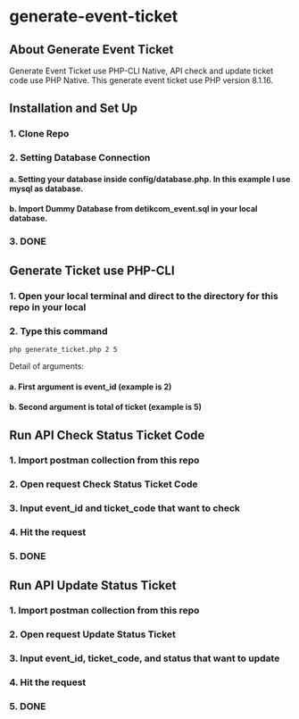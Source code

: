 # generate-event-ticket

## About Generate Event Ticket

Generate Event Ticket use PHP-CLI Native, API check and update ticket code use PHP Native. This generate event ticket use PHP version 8.1.16.

## Installation and Set Up

### 1. Clone Repo

### 2. Setting Database Connection

#### a. Setting your database inside config/database.php. In this example I use mysql as database.

#### b. Import Dummy Database from detikcom_event.sql in your local database.

### 3. DONE

## Generate Ticket use PHP-CLI

### 1. Open your local terminal and direct to the directory for this repo in your local

### 2. Type this command

```
php generate_ticket.php 2 5
```

Detail of arguments:

#### a. First argument is event_id (example is 2)

#### b. Second argument is total of ticket (example is 5)

## Run API Check Status Ticket Code

### 1. Import postman collection from this repo

### 2. Open request Check Status Ticket Code

### 3. Input event_id and ticket_code that want to check

### 4. Hit the request

### 5. DONE

## Run API Update Status Ticket

### 1. Import postman collection from this repo

### 2. Open request Update Status Ticket

### 3. Input event_id, ticket_code, and status that want to update

### 4. Hit the request

### 5. DONE
